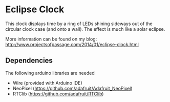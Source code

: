 # Eclipse Clock

This clock displays time by a ring of LEDs shining sideways out of the circular clock case (and onto a wall). The effect is much like a solar eclipse.

More information can be found on my blog: http://www.projectsofpassage.com/2014/01/eclipse-clock.html

## Dependencies

The following arduino libraries are needed
  - Wire (provided with Arduino IDE)
  - NeoPixel (https://github.com/adafruit/Adafruit_NeoPixel)
  - RTClib (https://github.com/adafruit/RTClib)



